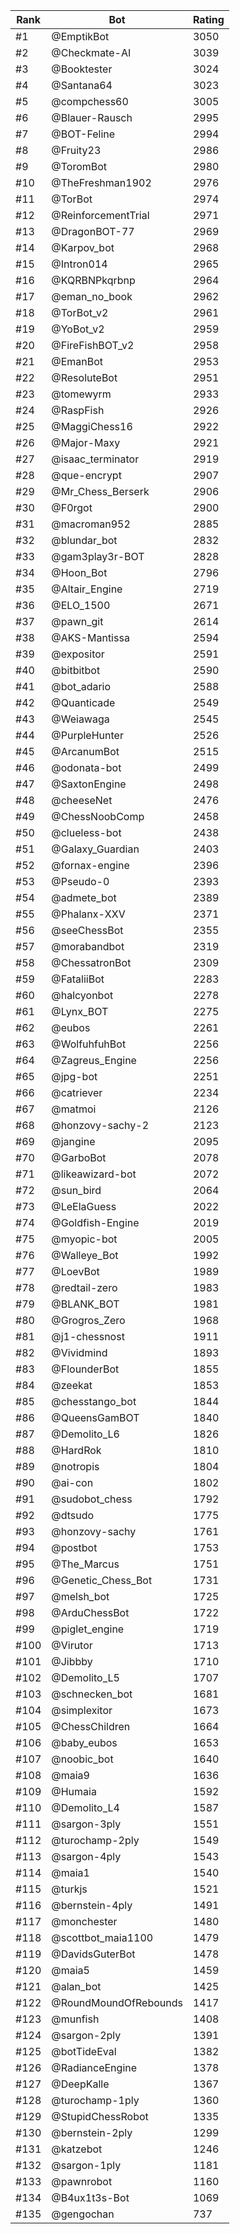 Rank|Bot|Rating
---|---|---
#1|@EmptikBot|3050
#2|@Checkmate-AI|3039
#3|@Booktester|3024
#4|@Santana64|3023
#5|@compchess60|3005
#6|@Blauer-Rausch|2995
#7|@BOT-Feline|2994
#8|@Fruity23|2986
#9|@ToromBot|2980
#10|@TheFreshman1902|2976
#11|@TorBot|2974
#12|@ReinforcementTrial|2971
#13|@DragonBOT-77|2969
#14|@Karpov_bot|2968
#15|@Intron014|2965
#16|@KQRBNPkqrbnp|2964
#17|@eman_no_book|2962
#18|@TorBot_v2|2961
#19|@YoBot_v2|2959
#20|@FireFishBOT_v2|2958
#21|@EmanBot|2953
#22|@ResoluteBot|2951
#23|@tomewyrm|2933
#24|@RaspFish|2926
#25|@MaggiChess16|2922
#26|@Major-Maxy|2921
#27|@isaac_terminator|2919
#28|@que-encrypt|2907
#29|@Mr_Chess_Berserk|2906
#30|@F0rgot|2900
#31|@macroman952|2885
#32|@blundar_bot|2832
#33|@gam3play3r-BOT|2828
#34|@Hoon_Bot|2796
#35|@Altair_Engine|2719
#36|@ELO_1500|2671
#37|@pawn_git|2614
#38|@AKS-Mantissa|2594
#39|@expositor|2591
#40|@bitbitbot|2590
#41|@bot_adario|2588
#42|@Quanticade|2549
#43|@Weiawaga|2545
#44|@PurpleHunter|2526
#45|@ArcanumBot|2515
#46|@odonata-bot|2499
#47|@SaxtonEngine|2498
#48|@cheeseNet|2476
#49|@ChessNoobComp|2458
#50|@clueless-bot|2438
#51|@Galaxy_Guardian|2403
#52|@fornax-engine|2396
#53|@Pseudo-0|2393
#54|@admete_bot|2389
#55|@Phalanx-XXV|2371
#56|@seeChessBot|2355
#57|@morabandbot|2319
#58|@ChessatronBot|2309
#59|@FataliiBot|2283
#60|@halcyonbot|2278
#61|@Lynx_BOT|2275
#62|@eubos|2261
#63|@WolfuhfuhBot|2256
#64|@Zagreus_Engine|2256
#65|@jpg-bot|2251
#66|@catriever|2234
#67|@matmoi|2126
#68|@honzovy-sachy-2|2123
#69|@jangine|2095
#70|@GarboBot|2078
#71|@likeawizard-bot|2072
#72|@sun_bird|2064
#73|@LeElaGuess|2022
#74|@Goldfish-Engine|2019
#75|@myopic-bot|2005
#76|@Walleye_Bot|1992
#77|@LoevBot|1989
#78|@redtail-zero|1983
#79|@BLANK_BOT|1981
#80|@Grogros_Zero|1968
#81|@j1-chessnost|1911
#82|@Vividmind|1893
#83|@FlounderBot|1855
#84|@zeekat|1853
#85|@chesstango_bot|1844
#86|@QueensGamBOT|1840
#87|@Demolito_L6|1826
#88|@HardRok|1810
#89|@notropis|1804
#90|@ai-con|1802
#91|@sudobot_chess|1792
#92|@dtsudo|1775
#93|@honzovy-sachy|1761
#94|@postbot|1753
#95|@The_Marcus|1751
#96|@Genetic_Chess_Bot|1731
#97|@melsh_bot|1725
#98|@ArduChessBot|1722
#99|@piglet_engine|1719
#100|@Virutor|1713
#101|@Jibbby|1710
#102|@Demolito_L5|1707
#103|@schnecken_bot|1681
#104|@simplexitor|1673
#105|@ChessChildren|1664
#106|@baby_eubos|1653
#107|@noobic_bot|1640
#108|@maia9|1636
#109|@Humaia|1592
#110|@Demolito_L4|1587
#111|@sargon-3ply|1551
#112|@turochamp-2ply|1549
#113|@sargon-4ply|1543
#114|@maia1|1540
#115|@turkjs|1521
#116|@bernstein-4ply|1491
#117|@monchester|1480
#118|@scottbot_maia1100|1479
#119|@DavidsGuterBot|1478
#120|@maia5|1459
#121|@alan_bot|1425
#122|@RoundMoundOfRebounds|1417
#123|@munfish|1408
#124|@sargon-2ply|1391
#125|@botTideEval|1382
#126|@RadianceEngine|1378
#127|@DeepKalle|1367
#128|@turochamp-1ply|1360
#129|@StupidChessRobot|1335
#130|@bernstein-2ply|1299
#131|@katzebot|1246
#132|@sargon-1ply|1181
#133|@pawnrobot|1160
#134|@B4ux1t3s-Bot|1069
#135|@gengochan|737
